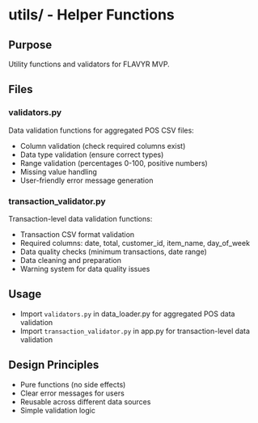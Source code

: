# utils/ - Helper Functions

## Purpose
Utility functions and validators for FLAVYR MVP.

## Files

### validators.py
Data validation functions for aggregated POS CSV files:
- Column validation (check required columns exist)
- Data type validation (ensure correct types)
- Range validation (percentages 0-100, positive numbers)
- Missing value handling
- User-friendly error message generation

### transaction_validator.py
Transaction-level data validation functions:
- Transaction CSV format validation
- Required columns: date, total, customer_id, item_name, day_of_week
- Data quality checks (minimum transactions, date range)
- Data cleaning and preparation
- Warning system for data quality issues

## Usage
- Import `validators.py` in data_loader.py for aggregated POS data validation
- Import `transaction_validator.py` in app.py for transaction-level data validation

## Design Principles
- Pure functions (no side effects)
- Clear error messages for users
- Reusable across different data sources
- Simple validation logic
